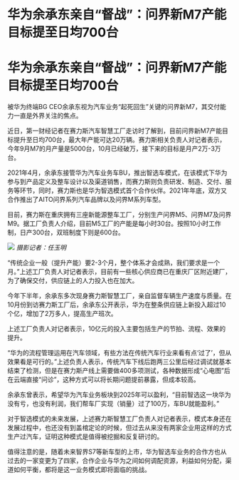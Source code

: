 # 华为余承东亲自“督战”：问界新M7产能目标提至日均700台

# 华为余承东亲自“督战”：问界新M7产能目标提至日均700台

被华为终端BG CEO余承东视为汽车业务“起死回生”关键的问界新M7，其交付能力一直是外界关注的焦点。

近日，第一财经记者在赛力斯汽车智慧工厂走访时了解到，目前问界新M7产能目标提升至日均700台，最大年产能可达20万辆。赛力斯相关负责人对记者表示，今年9月M7的月产量是5000台，10月已经破万，接下来的目标是月产2万-3万台。

2021年4月，余承东接管华为汽车业务车BU，推出智选车模式，在该模式下华为参与到产品定义及整车设计以及渠道销售，而赛力斯则负责研发、制造、交付、服务等环节，同时，赛力斯也是华为智选模式首个合作伙伴。2021年年底，双方又合作推出了AITO问界系列汽车品牌以及问界M系列车型。

目前，赛力斯在重庆拥有三座新能源整车工厂，分别生产问界M5、问界M7及问界M9。据工厂负责人介绍，目前M5工厂的产能是每小时30台。按照10小时工作制，日产300台，双班制度下则是600台。

![](https://inews.gtimg.com/om_bt/OZsHKBZaFQZqlehuhugWIlYzNUOSa837qsSTeUlpzgfgsAA/1000)
_摄影记者：任玉明_

“传统企业一般（提升产能）要2-3个月，整个体系才会成熟，我们要求是一个月。”上述工厂负责人对记者表示，目前有一些核心供应商已在重庆厂区附近建厂，为了确保交付，供应链上的人力投入也在加大。

今年下半年，余承东多次现身赛力斯智慧工厂，亲自监督车辆生产速度与质量。在10月份到访赛力斯工厂后，余承东公开表示，华为在整条供应链上新投入超过10个亿，增加了2万多人，提高生产班次。

上述工厂负责人对记者表示，10亿元的投入主要包括生产的节拍、流程、效果的提升。

“华为的流程管理运用在汽车领域，有些方法在传统汽车行业来看有点‘过了’，但从效果看是可行的。”上述负责人表示，传统汽车下线后跑两三公里后经过调试就基本结束了检测，但是在赛力斯产线上需要做400多项测试，各种数据形成“心电图”后在云端直接“问诊”，这种方式可以将长期问题提前暴露，但成本较高。

余承东曾表示，希望华为汽车业务板块到2025年可以盈利，“目前智选这一块华为没有亏，也没有利润，我们帮车厂实现（销量）过了100万，车BU就能盈利。”

对于智选模式的未来发展，上述赛力斯智慧工厂负责人对记者表示，模式本身还在发展过程中，也还没有到盖棺定论的时候，但过去从来没有两家企业用这样的方式生产过汽车，证明这种模式是值得被挖掘和反复研讨的。

值得注意的是，随着未来智界S7等新车型的上市，华为智选车业务的合作方也从过去的一家变更为了四家，合作企业与华为之间如何调配资源，利益如何分配，渠道如何平衡，都将是这一业务模式即将面临的挑战。

